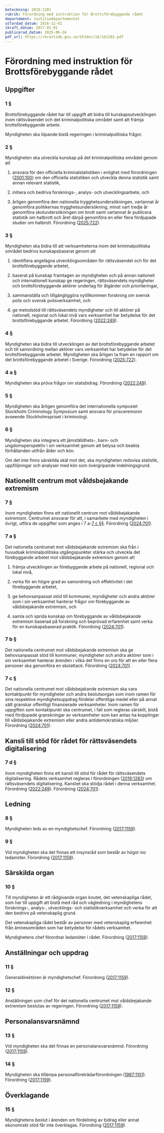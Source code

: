 ```yaml
---
beteckning: 2016:1201
rubrik: Förordning med instruktion för Brottsförebyggande rådet
departement: Justitiedepartementet
utfardad_datum: 2016-12-01
ikraft_datum: 2017-01-01
publicerad_datum: 2025-06-24
pdf_url: https://rkrattsdb.gov.se/SFSdoc/16/161201.pdf
---
```


# Förordning med instruktion för Brottsförebyggande rådet

## Uppgifter

### 1 §

Brottsförebyggande rådet har till uppgift att bidra till kunskapsutvecklingen inom rättsväsendet och det kriminalpolitiska området samt att främja brottsförebyggande arbete.

Myndigheten ska löpande bistå regeringen i kriminalpolitiska frågor.

### 2 §

Myndigheten ska utveckla kunskap på det kriminalpolitiska området genom att

1. ansvara för den officiella kriminalstatistiken i enlighet med förordningen ([2001:100](https://selex.se/eli/sfs/2001/100)) om den officiella statistiken och utveckla denna statistik samt annan relevant statistik,

2. initiera och bedriva forsknings-, analys- och utvecklingsarbete, och

3. årligen genomföra den nationella trygghetsundersökningen, vartannat år genomföra politikernas trygghetsundersökning, minst vart tredje år genomföra skolundersökningen om brott samt vartannat år publicera statistik om hatbrott och året därpå genomföra en eller flera fördjupade studier om hatbrott. Förordning ([2025:722](https://selex.se/eli/sfs/2025/722)).

### 3 §

Myndigheten ska bidra till att verksamheterna inom det kriminalpolitiska området bedrivs kunskapsbaserat genom att

1. identifiera angelägna utvecklingsområden för rättsväsendet och för det brottsförebyggande arbetet,

2. baserat på kunskap framtagen av myndigheten och på annan nationell och internationell kunskap ge regeringen, rättsväsendets myndigheter och brottsförebyggande aktörer underlag för åtgärder och prioriteringar,

3. sammanställa och tillgängliggöra nytillkommen forskning om svensk polis och svensk polisverksamhet, och

4. ge metodstöd till rättsväsendets myndigheter och till aktörer på nationell, regional och lokal nivå vars verksamhet har betydelse för det brottsförebyggande arbetet. Förordning ([2022:249](https://selex.se/eli/sfs/2022/249)).

### 4 §

Myndigheten ska bidra till utvecklingen av det brottsförebyggande arbetet och till samordning mellan aktörer vars verksamhet har betydelse för det brottsförebyggande arbetet. Myndigheten ska årligen ta fram en rapport om det brottsförebyggande arbetet i Sverige. Förordning ([2025:722](https://selex.se/eli/sfs/2025/722)).

### 4 a §

Myndigheten ska pröva frågor om statsbidrag. Förordning ([2022:249](https://selex.se/eli/sfs/2022/249)).

### 5 §

Myndigheten ska årligen genomföra det internationella symposiet Stockholm Criminology Symposium samt ansvara för prisceremonin avseende Stockholmspriset i kriminologi.

### 6 §

Myndigheten ska integrera ett jämställdhets-, barn- och ungdomsperspektiv i sin verksamhet genom att belysa och beakta förhållanden utifrån ålder och kön.

Om det inte finns särskilda skäl mot det, ska myndigheten redovisa statistik, uppföljningar och analyser med kön som övergripande indelningsgrund.

## Nationellt centrum mot våldsbejakande extremism

### 7 §

Inom myndigheten finns ett nationellt centrum mot våldsbejakande extremism. Centrumet ansvarar för att, i samarbete med myndigheten i övrigt, utföra de uppgifter som anges i 7 a-[7 c §](#7c)§. Förordning ([2024:701](https://selex.se/eli/sfs/2024/701)).

### 7 a §

Det nationella centrumet mot våldsbejakande extremism ska från i huvudsak kriminalpolitiska utgångspunkter stärka och utveckla det förebyggande arbetet mot våldsbejakande extremism genom att

1. främja utvecklingen av förebyggande arbete på nationell, regional och lokal nivå,

2. verka för en högre grad av samordning och effektivitet i det förebyggande arbetet,

3. ge behovsanpassat stöd till kommuner, myndigheter och andra aktörer som i sin verksamhet hanterar frågor om förebyggande av våldsbejakande extremism, och

4. samla och sprida kunskap om förebyggande av våldsbejakande extremism baserad på forskning och beprövad erfarenhet samt verka för en kunskapsbaserad praktik. Förordning ([2024:701](https://selex.se/eli/sfs/2024/701)).

### 7 b §

Det nationella centrumet mot våldsbejakande extremism ska ge behovsanpassat stöd till kommuner, myndigheter och andra aktörer som i sin verksamhet hanterar ärenden i vilka det finns en oro för att en eller flera personer ska genomföra en skolattack. Förordning ([2024:701](https://selex.se/eli/sfs/2024/701)).

### 7 c §

Det nationella centrumet mot våldsbejakande extremism ska vara kontaktpunkt för myndigheter och andra beslutsorgan som inom ramen för sina respektive myndighetsuppdrag fördelar offentliga medel eller på annat sätt granskar offentligt finansierade verksamheter. Inom ramen för uppgiften som kontaktpunkt ska centrumet, i fall som regleras särskilt, bistå med fördjupade granskningar av verksamheter som kan antas ha kopplingar till våldsbejakande extremism eller andra antidemokratiska miljöer. Förordning ([2024:701](https://selex.se/eli/sfs/2024/701)).

## Kansli till stöd för rådet för rättsväsendets digitalisering

### 7 d §

Inom myndigheten finns ett kansli till stöd för rådet för rättsväsendets digitalisering. Rådets verksamhet regleras i förordningen ([2019:1283](https://selex.se/eli/sfs/2019/1283)) om rättsväsendets digitalisering. Kansliet ska stödja rådet i denna verksamhet. Förordning ([2022:249](https://selex.se/eli/sfs/2022/249)). Förordning ([2024:701](https://selex.se/eli/sfs/2024/701)).

## Ledning

### 8 §

Myndigheten leds av en myndighetschef. Förordning ([2017:1159](https://selex.se/eli/sfs/2017/1159)).

### 9 §

Vid myndigheten ska det finnas ett insynsråd som består av högst nio ledamöter. Förordning ([2017:1159](https://selex.se/eli/sfs/2017/1159)).

## Särskilda organ

### 10 §

Till myndigheten är ett rådgivande organ knutet, det vetenskapliga rådet, som har till uppgift att bistå med råd och vägledning i myndighetens forsknings-, analys-, utvecklings- och statistikverksamhet och verka för att den bedrivs på vetenskaplig grund.

Det vetenskapliga rådet består av personer med vetenskaplig erfarenhet från ämnesområden som har betydelse för rådets verksamhet.

Myndighetens chef förordnar ledamöter i rådet. Förordning ([2017:1159](https://selex.se/eli/sfs/2017/1159)).

## Anställningar och uppdrag

### 11 §

Generaldirektören är myndighetschef. Förordning ([2017:1159](https://selex.se/eli/sfs/2017/1159)).

### 12 §

Anställningen som chef för det nationella centrumet mot våldsbejakande extremism beslutas av regeringen. Förordning ([2017:1159](https://selex.se/eli/sfs/2017/1159)).

## Personalansvarsnämnd

### 13 §

Vid myndigheten ska det finnas en personalansvarsnämnd. Förordning ([2017:1159](https://selex.se/eli/sfs/2017/1159)).

### 14 §

Myndigheten ska tillämpa personalföreträdarförordningen ([1987:1101](https://selex.se/eli/sfs/1987/1101)). Förordning ([2017:1159](https://selex.se/eli/sfs/2017/1159)).

## Överklagande

### 15 §

Myndighetens beslut i ärenden om fördelning av bidrag eller annat ekonomiskt stöd får inte överklagas. Förordning ([2017:1159](https://selex.se/eli/sfs/2017/1159)).